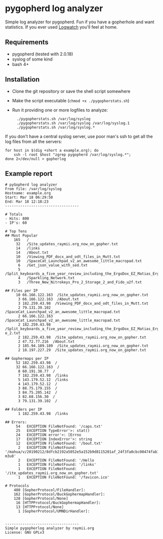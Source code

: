 # pygopherd log analyzer

Simple log analyzer for pygopherd. Fun if you have a gopherhole and want statistics.
If you ever used [Logwatch](https://wiki.archlinux.org/index.php/Logwatch) you'll
feel at home.

## Requirements

- pygopherd (tested with 2.0.18)
- syslog of some kind
- bash 4+

## Installation

- Clone the git repository or save the shell script somewhere
- Make the script executable (`chmod +x ./pygopherstats.sh`)
- Run it providing one or more logfiles to analyze:

		./pygopherstats.sh /var/log/syslog
		./pygopherstats.sh /var/log/syslog /var/log/syslog.1
		./pygopherstats.sh /var/log/syslog.*

If you don't have a central syslog server, use poor man's ssh to get all the 
log files from all the servers:

	for host in $(dig +short a example.org); do 
		ssh -l root $host "zgrep pygopherd /var/log/syslog.*"; 
	done 2>/dev/null > gopherlog


## Example report

	# pyGopherd log analyzer
	From file: /var/log/syslog
	Hostname: example.org
	Start: Mar 18 06:29:50
	End: Mar 18 12:18:23
	----------------------------------

	# Totals
	- Hits: 800
	- IP's: 60

	# Top Tens
	## Most Popular
	    165   /
	     32   /Site_updates_raymii.org_now_on_gopher.txt
	     14   /links
	     14   /About.txt
	     10   /Viewing_PDF_docx_and_odt_files_in_Mutt.txt
	     10   /SpaceCat_Launchpad_v2_an_awesome_little_macropad.txt
	      6   /Get_json_value_with_sed.txt
	      5   /Split_keyboards_a_five_year_review_including_the_ErgoDox_EZ_Matias_Ergo_Pro_and_Kinesis_Freestyle_2.txt
	      4   /Sparkling_Network.txt
	      3   /Three_New_Nitrokeys_Pro_2_Storage_2_and_Fido_u2f.txt

	## Files per IP
	     10 66.166.122.163  /Site_updates_raymii.org_now_on_gopher.txt
	      3 66.166.122.163  /About.txt
	      3 182.259.43.98  /Viewing_PDF_docx_and_odt_files_in_Mutt.txt
	      2 79.131.39.102  /SpaceCat_Launchpad_v2_an_awesome_little_macropad.txt
	      2 66.166.122.163  /SpaceCat_Launchpad_v2_an_awesome_little_macropad.txt
	      2 182.259.43.98  /Split_keyboards_a_five_year_review_including_the_ErgoDox_EZ_Matias_Ergo_Pro_and_Kinesis_Freestyl
	e_2.txt
	      2 182.259.43.98  /Site_updates_raymii.org_now_on_gopher.txt
	      2 47.72.77.216  /About.txt
	      2 185.94.189.189  /Site_updates_raymii.org_now_on_gopher.txt
	      2 18.197.227.29  /Site_updates_raymii.org_now_on_gopher.txt

	## Gophermaps per IP
	     52 182.259.43.98  /
	     32 66.166.122.163  /
	      8 60.191.38.77  /
	      7 182.259.43.98  /links
	      5 143.179.52.12  /links
	      4 143.179.52.12  /
	      3 88.75.179.155  /
	      3 84.75.205.142  /
	      3 82.68.156.30  /
	      3 79.131.39.102  /

	## Folders per IP
	      1 182.259.43.98  /links

	## Errors:
	     54   EXCEPTION FileNotFound: '/caps.txt'
	     25   EXCEPTION TypeError'>: stat()
	     24   EXCEPTION error'>: [Errno
	     17   EXCEPTION IndexError'>: string
	     12   EXCEPTION FileNotFound: '/bout.txt'
	      2   EXCEPTION FileNotFound: '/mahua/v/20190212/8dfcb2192a5052e5a152b9d8115201af_24f3fa0cbc00474fab1610181191b09c_0.
	m3u8'
	      2   EXCEPTION FileNotFound: '/Hello
	      1   EXCEPTION FileNotFound: '/links'
	      1   EXCEPTION FileNotFound: '/ite_updates_raymii.org_now_on_gopher.txt'
	      1   EXCEPTION FileNotFound: '/favicon.ico'

	# Protocols
	    480 [GopherProtocol/FileHandler]:
	    162 [GopherProtocol/BuckGophermapHandler]:
	    128 [GopherProtocol/None]
	     16 [HTTPProtocol/BuckGophermapHandler]:
	     13 [HTTPProtocol/None]
	      1 [GopherProtocol/UMNDirHandler]:


	----------------------------------
	Simple pygopherlog analyzer by raymii.org
	License: GNU GPLv3
